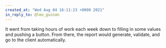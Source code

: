 ```yaml
---
created_at: "Wed Aug 04 16:11:23 +0000 2021"
in_reply_to: @leo_guinan
---
```


It went from taking hours of work each week down to filling in some values and pushing a button. From there, the report would generate, validate, and go to the client automatically.